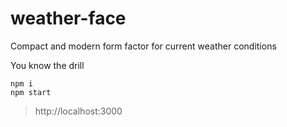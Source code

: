 # weather-face

Compact and modern form factor for current weather conditions


You know the drill
```
npm i
npm start
```

 > http://localhost:3000